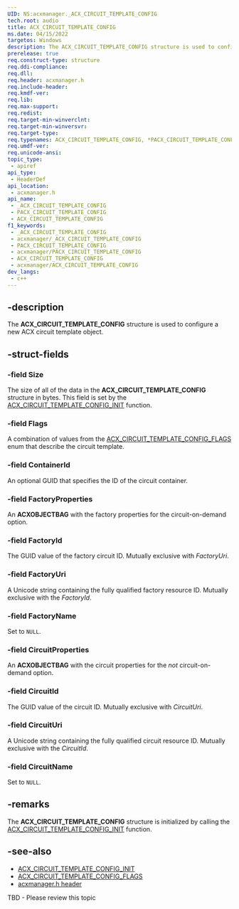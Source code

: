 ```yaml
---
UID: NS:acxmanager._ACX_CIRCUIT_TEMPLATE_CONFIG
tech.root: audio
title: ACX_CIRCUIT_TEMPLATE_CONFIG
ms.date: 04/15/2022
targetos: Windows
description: The ACX_CIRCUIT_TEMPLATE_CONFIG structure is used to configure a new ACX circuit template object.
prerelease: true
req.construct-type: structure
req.ddi-compliance: 
req.dll: 
req.header: acxmanager.h
req.include-header: 
req.kmdf-ver: 
req.lib: 
req.max-support: 
req.redist: 
req.target-min-winverclnt: 
req.target-min-winversvr: 
req.target-type: 
req.typenames: ACX_CIRCUIT_TEMPLATE_CONFIG, *PACX_CIRCUIT_TEMPLATE_CONFIG
req.umdf-ver: 
req.unicode-ansi: 
topic_type:
 - apiref
api_type:
 - HeaderDef
api_location:
 - acxmanager.h
api_name:
 - _ACX_CIRCUIT_TEMPLATE_CONFIG
 - PACX_CIRCUIT_TEMPLATE_CONFIG
 - ACX_CIRCUIT_TEMPLATE_CONFIG
f1_keywords:
 - _ACX_CIRCUIT_TEMPLATE_CONFIG
 - acxmanager/_ACX_CIRCUIT_TEMPLATE_CONFIG
 - PACX_CIRCUIT_TEMPLATE_CONFIG
 - acxmanager/PACX_CIRCUIT_TEMPLATE_CONFIG
 - ACX_CIRCUIT_TEMPLATE_CONFIG
 - acxmanager/ACX_CIRCUIT_TEMPLATE_CONFIG
dev_langs:
 - c++
---
```


## -description

The **ACX_CIRCUIT_TEMPLATE_CONFIG** structure is used to configure a new ACX circuit template object.

## -struct-fields

### -field Size

The size of all of the data in the **ACX_CIRCUIT_TEMPLATE_CONFIG** structure in bytes. This field is set by the [ACX_CIRCUIT_TEMPLATE_CONFIG_INIT](nf-acxmanager-acx_circuit_template_config_init.md) function.

### -field Flags

A combination of values from the [ACX_CIRCUIT_TEMPLATE_CONFIG_FLAGS](ne-acxmanager-acx_circuit_template_config_flags.md) enum that describe the circuit template.

### -field ContainerId

An optional GUID that specifies the ID of the circuit container.

### -field FactoryProperties

An **ACXOBJECTBAG** with the factory properties for the circuit-on-demand option.

### -field FactoryId

The GUID value of the factory circuit ID. Mutually exclusive with *FactoryUri*.

### -field FactoryUri

A Unicode string containing the fully qualified factory resource ID. Mutually exclusive with the *FactoryId*.

### -field FactoryName

Set to `NULL`.

### -field CircuitProperties

An **ACXOBJECTBAG** with the circuit properties for the *not* circuit-on-demand option.

### -field CircuitId

The GUID value of the circuit ID. Mutually exclusive with *CircuitUri*.

### -field CircuitUri

A Unicode string containing the fully qualified circuit resource ID. Mutually exclusive with the *CircuitId*.

### -field CircuitName

Set to `NULL`.

## -remarks

The **ACX_CIRCUIT_TEMPLATE_CONFIG** structure is initialized by calling the [ACX_CIRCUIT_TEMPLATE_CONFIG_INIT](nf-acxmanager-acx_circuit_template_config_init.md) function.

## -see-also

- [ACX_CIRCUIT_TEMPLATE_CONFIG_INIT](nf-acxmanager-acx_circuit_template_config_init.md)
- [ACX_CIRCUIT_TEMPLATE_CONFIG_FLAGS](ne-acxmanager-acx_circuit_template_config_flags.md)
- [acxmanager.h header](index.md)

TBD - Please review this topic

